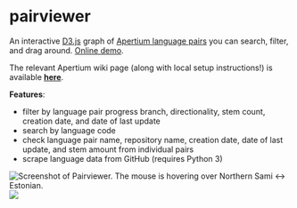 # pairviewer

An interactive [D3.js](https://d3js.org/) graph of [Apertium language pairs](http://wiki.apertium.org/wiki/List_of_language_pairs) you can search, filter, and drag around. [Online demo](http://ilazki.thinkgeek.co.uk/~firespeaker/pairviewer/apertium.html).

The relevant Apertium wiki page (along with local setup instructions!) is available [**here**](http://wiki.apertium.org/wiki/Pair_viewer).

**Features**:
- filter by language pair progress branch, directionality, stem count, creation date, and date of last update
- search by language code
- check language pair name, repository name, creation date, date of last update, and stem amount from individual pairs
- scrape language data from GitHub (requires Python 3)

![Screenshot of Pairviewer. The mouse is hovering over Northern Sami <-> Estonian.](http://u.cubeupload.com/somethingpretty/pairviewer1.png)
![](http://u.cubeupload.com/somethingpretty/pairviewer3.png)
